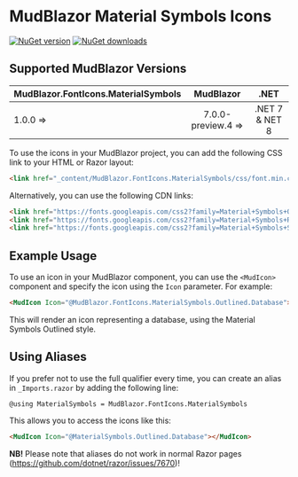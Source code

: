 # MudBlazor Material Symbols Icons
[![NuGet version](https://img.shields.io/nuget/v/MudBlazor.FontIcons.MaterialSymbols?color=ff4081&label=nuget%20version&logo=nuget&style=flat-square)](https://www.nuget.org/packages/MudBlazor.FontIcons.MaterialSymbols/)
[![NuGet downloads](https://img.shields.io/nuget/dt/MudBlazor.FontIcons.MaterialSymbols?color=ff4081&label=nuget%20downloads&logo=nuget&style=flat-square)](https://www.nuget.org/packages/MudBlazor.FontIcons.MaterialSymbols/)

## Supported MudBlazor Versions

| MudBlazor.FontIcons.MaterialSymbols  |    MudBlazor    |      .NET       |
| :------------- | :-------------: | :-------------: |
| 1.0.0  => |     7.0.0-preview.4 =>      |     .NET 7 & NET 8      |


To use the icons in your MudBlazor project, you can add the following CSS link to your HTML or Razor layout:

```html
<link href="_content/MudBlazor.FontIcons.MaterialSymbols/css/font.min.css" rel="stylesheet" />
```

Alternatively, you can use the following CDN links:

```html
<link href="https://fonts.googleapis.com/css2?family=Material+Symbols+Outlined" rel="stylesheet" />
<link href="https://fonts.googleapis.com/css2?family=Material+Symbols+Rounded" rel="stylesheet" />
<link href="https://fonts.googleapis.com/css2?family=Material+Symbols+Sharp" rel="stylesheet" />
```

## Example Usage

To use an icon in your MudBlazor component, you can use the `<MudIcon>` component and specify the icon using the `Icon` parameter. For example:

```html
<MudIcon Icon="@MudBlazor.FontIcons.MaterialSymbols.Outlined.Database"></MudIcon>
```

This will render an icon representing a database, using the Material Symbols Outlined style.

## Using Aliases

If you prefer not to use the full qualifier every time, you can create an alias in `_Imports.razor` by adding the following line:

```razor
@using MaterialSymbols = MudBlazor.FontIcons.MaterialSymbols
```

This allows you to access the icons like this:

```html
<MudIcon Icon="@MaterialSymbols.Outlined.Database"></MudIcon>
```

**NB!** Please note that aliases do not work in normal Razor pages (https://github.com/dotnet/razor/issues/7670)!
